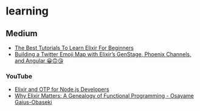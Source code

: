 # learning

## Medium
<!-- - Udemy - Steven Grier -->
- [The Best Tutorials To Learn Elixir For Beginners](https://medium.com/quick-code/the-best-tutorials-to-learn-elixir-for-beginners-3d805ebfe5d3)
- [Building a Twitter Emoji Map with Elixir’s GenStage, Phoenix Channels, and Angular 😀🙃😘](https://medium.com/@ospaarmann/building-a-twitter-emoji-map-with-elixirs-genstage-phoenix-channels-and-angular-134319061b8a)

### YouTube
- [Elixir and OTP for Node.js Developers](https://www.youtube.com/watch?v=YbTxq4IpLd0)
- [Why Elixir Matters: A Genealogy of Functional Programming - Osayame Gaius-Obaseki](https://www.youtube.com/watch?v=cWAHpvkh8Vs)

